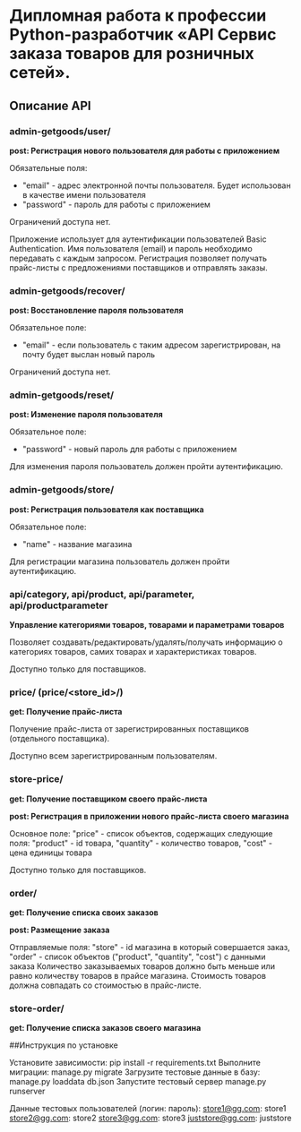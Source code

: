 # Дипломная работа к профессии Python-разработчик «API Сервис заказа товаров для розничных сетей».

## Описание API

### admin-getgoods/user/
**post: Регистрация нового пользователя для работы с приложением**

Обязательные поля:
- "email" - адрес электронной почты пользователя. Будет использован в качестве имени пользователя
- "password" - пароль для работы с приложением

Ограничений доступа нет.

Приложение использует для аутентификации пользователей Basic Authentication.
Имя пользователя (email) и пароль необходимо передавать с каждым запросом.
Регистрация позволяет получать прайс-листы с предложениями поставщиков и отправлять заказы.


### admin-getgoods/recover/
**post: Восстановление пароля пользователя**

Обязательное поле:
- "email" - если пользователь с таким адресом зарегистрирован, на почту будет выслан новый пароль

Ограничений доступа нет.


### admin-getgoods/reset/
**post: Изменение пароля пользователя**

Обязательное поле:
- "password" - новый пароль для работы с приложением

Для изменения пароля пользователь должен пройти аутентификацию.


### admin-getgoods/store/
**post: Регистрация пользователя как поставщика**

Обязательное поле:
- "name" - название магазина

Для регистрации магазина пользователь должен пройти аутентификацию.


### api/category, api/product, api/parameter, api/productparameter
**Управление категориями товаров, товарами и параметрами товаров**

Позволяет создавать/редактировать/удалять/получать информацию о категориях товаров, самих товарах и
характеристиках товаров.

Доступно только для поставщиков.


### price/ (price/<store_id>/)
**get: Получение прайс-листа**

Получение прайс-листа от зарегистрированных поставщиков (отдельного поставщика).

Доступно всем зарегистрированным пользователям.


### store-price/
**get: Получение поставщиком своего прайc-листа**

**post: Регистрация в приложении нового прайс-листа своего магазина**

Основное поле: "price" - список объектов, содержащих следующие поля:
"product" - id товара,
"quantity" - количество товаров,
"cost" - цена единицы товара

Доступно только для поставщиков.


### order/
**get: Получение списка своих заказов**

**post: Размещение заказа**

Отправляемые поля:
"store" - id магазина в который совершается заказ,
"order" - список объектов ("product", "quantity", "cost") с данными заказа
Количество заказываемых товаров должно быть меньше или равно количеству товаров в прайсе магазина.
Стоимость товаров должна совпадать со стоимостью в прайс-листе.

### store-order/
**get: Получение списка заказов своего магазина**

##Инструкция по установке

Установите зависимости: pip install -r requirements.txt
Выполните миграции: manage.py migrate
Загрузите тестовые данные в базу: manage.py loaddata db.json
Запустите тестовый сервер manage.py runserver

Данные тестовых пользователей (логин: пароль):
store1@gg.com: store1
store2@gg.com: store2
store3@gg.com: store3
juststore@gg.com: juststore